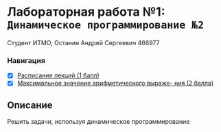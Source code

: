 # Лабораторная работа №1: `Динамическое программирование №2`

Студент ИТМО, Останин Андрей Сергеевич 466977
### Навигация

- [X] [Расписание лекций (1 балл)](task8/README.md)
- [X] [Максимальное значение арифметического выраже-
ния (2 балла)](task3/README.md)

## Описание
Решить задачи, используя динамическое программирование

